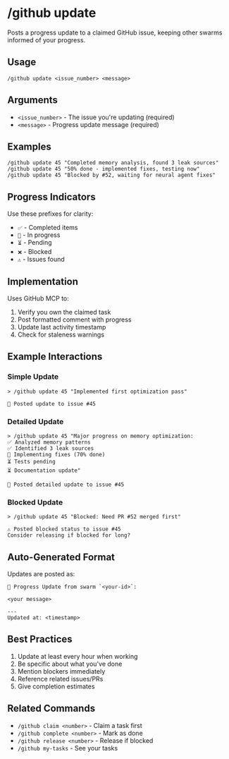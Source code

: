 # /github update

Posts a progress update to a claimed GitHub issue, keeping other swarms informed of your progress.

## Usage

```
/github update <issue_number> <message>
```

## Arguments

- `<issue_number>` - The issue you're updating (required)
- `<message>` - Progress update message (required)

## Examples

```
/github update 45 "Completed memory analysis, found 3 leak sources"
/github update 45 "50% done - implemented fixes, testing now"
/github update 45 "Blocked by #52, waiting for neural agent fixes"
```

## Progress Indicators

Use these prefixes for clarity:
- `✅` - Completed items
- `🔄` - In progress
- `⏳` - Pending
- `❌` - Blocked
- `⚠️` - Issues found

## Implementation

Uses GitHub MCP to:
1. Verify you own the claimed task
2. Post formatted comment with progress
3. Update last activity timestamp
4. Check for staleness warnings

## Example Interactions

### Simple Update
```
> /github update 45 "Implemented first optimization pass"

📝 Posted update to issue #45
```

### Detailed Update
```
> /github update 45 "Major progress on memory optimization:
✅ Analyzed memory patterns
✅ Identified 3 leak sources
🔄 Implementing fixes (70% done)
⏳ Tests pending
⏳ Documentation update"

📝 Posted detailed update to issue #45
```

### Blocked Update
```
> /github update 45 "Blocked: Need PR #52 merged first"

⚠️ Posted blocked status to issue #45
Consider releasing if blocked for long?
```

## Auto-Generated Format

Updates are posted as:
```
🔄 Progress Update from swarm `<your-id>`:

<your message>

---
Updated at: <timestamp>
```

## Best Practices

1. Update at least every hour when working
2. Be specific about what you've done
3. Mention blockers immediately
4. Reference related issues/PRs
5. Give completion estimates

## Related Commands

- `/github claim <number>` - Claim a task first
- `/github complete <number>` - Mark as done
- `/github release <number>` - Release if blocked
- `/github my-tasks` - See your tasks